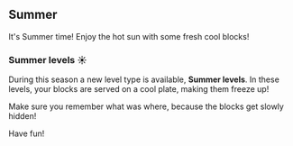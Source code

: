 ## Summer

It's Summer time! Enjoy the hot sun with some fresh cool blocks!

### Summer levels ☀️

During this season a new level type is available, **Summer levels**. In these levels, your
blocks are served on a cool plate, making them freeze up!

Make sure you remember what was where, because the blocks get slowly hidden!

Have fun!
